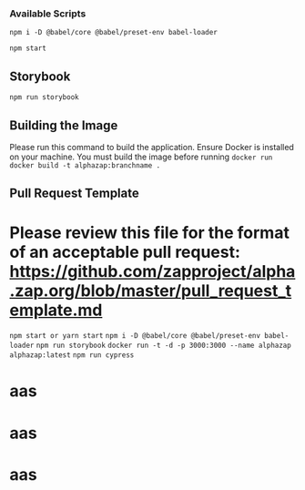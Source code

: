 ### Available Scripts

`npm i -D @babel/core @babel/preset-env babel-loader`

`npm start` 



## Storybook 

`npm run storybook`

## Building the Image
Please run this command to build the application. Ensure Docker is installed on your machine. You must build the image before running `` docker run ``
`  docker build -t alphazap:branchname . `


## Pull Request Template

Please review this file for the format of an acceptable pull request: https://github.com/zapproject/alpha.zap.org/blob/master/pull_request_template.md
=======
`npm start or yarn start`
`npm i -D @babel/core @babel/preset-env babel-loader`
`npm run storybook`
`docker run -t -d -p 3000:3000 --name alphazap alphazap:latest`
`npm run cypress`


# aas
# aas
# aas
